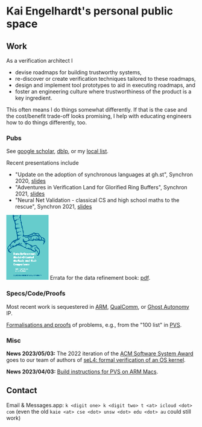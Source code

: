 # Kai Engelhardt's personal public space

## Work

As a verification architect I
- devise roadmaps for building trustworthy systems,
- re-discover or create verification techniques tailored to these roadmaps,
- design and implement tool prototypes to aid in executing roadmaps, and
- foster an engineering culture where trustworthiness of the product is a key ingredient.

This often means I do things somewhat differently. If that is the case and the cost/benefit trade-off looks promising, I help with educating engineers how to do things differently, too.


### Pubs

See
[google scholar](https://scholar.google.com/citations?user=U0CkrxkAAAAJ&hl=en),
[dblp](https://dblp.uni-trier.de/pid/54/1933.html), or my [local list](pubs/kai-e-pubs.html).

Recent presentations include
- "Update on the adoption of synchronous languages at gh.st", Synchron 2020, [slides](http://synchron2020.inria.fr/slides/thu_0900_engelhardt.pdf)
- "Adventures in Verification Land for Glorified Ring Buffers", Synchron 2021, [slides](http://synchron2021.inria.fr/slides/synchron2021-engelhardt-1.pdf)
- "Neural Net Validation - classical CS and high school maths to the rescue", Synchron 2021, [slides](http://synchron2021.inria.fr/slides/synchron2021-engelhardt-0.pdf)



![the data refinement book](pics/dRE1998.gif "cover of the data refinement book")
Errata for the data refinement book: [pdf](pubs/dRE1998/errata.pdf).


### Specs/Code/Proofs

Most recent work is sequestered in [ARM](https://www.arm.com), [QualComm](https://www.qualcomm.com), or [Ghost Autonomy](https://techcrunch.com/2024/04/03/openai-backed-ghost-autonomy-shuts-down/) IP.

[Formalisations and proofs](misc/PVS/) of problems, e.g., from the "100 list" in [PVS](https://pvs.csl.sri.com/index.html).


### Misc

**News 2023/05/03:** The 2022 iteration of the [ACM Software System Award](https://awards.acm.org/software-system) goes to our team of authors of [seL4: formal verification of an OS kernel](https://doi.org/10.1145/1629575.1629596).

**News 2023/04/03:** [Build instructions for PVS on ARM Macs](misc/PVS/ARMbuild/).
<!-- ## Life -->

<!-- ### lit -->

<!-- ### music -->

<!-- ### food -->

## Contact

Email & Messages.app: `k <digit one> k <digit two> t <at> icloud <dot> com` (even the old `kaie <at> cse <dot> unsw <dot> edu <dot> au` could still work)
